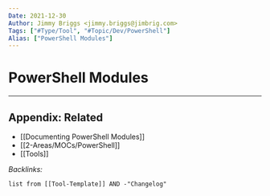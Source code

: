 ```yaml
---
Date: 2021-12-30
Author: Jimmy Briggs <jimmy.briggs@jimbrig.com>
Tags: ["#Type/Tool", "#Topic/Dev/PowerShell"]
Alias: ["PowerShell Modules"]
---
```


# PowerShell Modules

***

## Appendix: Related

- [[Documenting PowerShell Modules]]
- [[2-Areas/MOCs/PowerShell]]
- [[Tools]]

*Backlinks:*

```dataview
list from [[Tool-Template]] AND -"Changelog"
```